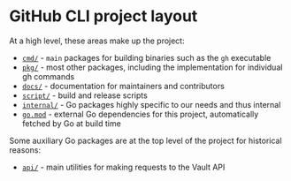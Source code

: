 # GitHub CLI project layout

At a high level, these areas make up the project:

- [`cmd/`](../cmd) - `main` packages for building binaries such as the `gh` executable
- [`pkg/`](../pkg) - most other packages, including the implementation for individual gh commands
- [`docs/`](../docs) - documentation for maintainers and contributors
- [`script/`](../script) - build and release scripts
- [`internal/`](../internal) - Go packages highly specific to our needs and thus internal
- [`go.mod`](../go.mod) - external Go dependencies for this project, automatically fetched by Go at build time

Some auxiliary Go packages are at the top level of the project for historical reasons:

- [`api/`](../api) - main utilities for making requests to the Vault API
  <!-- - [`context/`](../context) - DEPRECATED: use only for referencing git remotes -->
  <!-- - [`git/`](../git) - utilities to gather information from a local git repository -->
  <!-- - [`test/`](../test) - DEPRECATED: do not use -->
  <!-- - [`utils/`](../utils) - DEPRECATED: use only for printing table output -->
